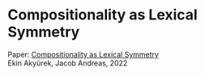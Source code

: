 # Compositionality as Lexical Symmetry

Paper: [Compositionality as Lexical Symmetry](https://arxiv.org/abs/2201.12926)   
Ekin Akyürek, Jacob Andreas, 2022
